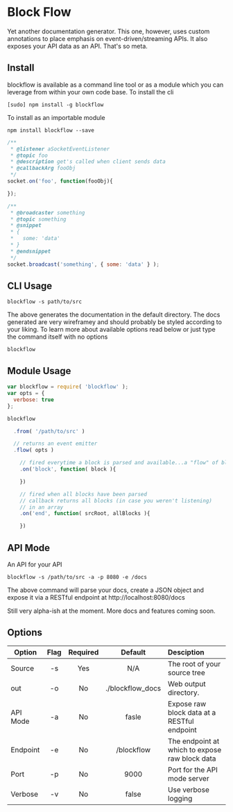 # Block Flow

Yet another documentation generator. This one, however, uses custom annotations to place emphasis on event-driven/streaming APIs. It also exposes your API data as an API. That's so meta.

## Install
blockflow is available as a command line tool or as a module which you can leverage from within your own code base.
To install the cli
```
[sudo] npm install -g blockflow
```

To install as an importable module
```
npm install blockflow --save
```


```javascript
/**
 * @listener aSocketEventListener
 * @topic foo
 * @description get's called when client sends data
 * @callbackArg fooObj
 */
socket.on('foo', function(fooObj){

});

```

```javascript
/**
 * @broadcaster something
 * @topic something
 * @snippet
 * {
 *   some: 'data'
 * }
 * @endsnippet
 */
socket.broadcast('something', { some: 'data' } );
```

## CLI Usage
```
blockflow -s path/to/src
```

The above generates the documentation in the default directory. The docs generated are very wireframey and should probably be styled according to your liking. To learn more about available options read below or just type the command itself with no options

```
blockflow
```

## Module Usage
```javascript
var blockflow = require( 'blockflow' );
var opts = {
  verbose: true
};

blockflow

  .from( '/path/to/src' )

  // returns an event emitter
  .flow( opts )

    // fired everytime a block is parsed and available...a "flow" of blocks :)
    .on('block', function( block ){

    })

    // fired when all blocks have been parsed
    // callback returns all blocks (in case you weren't listening)
    // in an array
    .on('end', function( srcRoot, allBlocks ){

    })
```

## API Mode
An API for your API
```
blockflow -s /path/to/src -a -p 8080 -e /docs
```

The above command will parse your docs, create a JSON object and expose it via a RESTful endpoint at
http://localhost:8080/docs

Still very alpha-ish at the moment. More docs and features coming soon.

## Options

| Option   | Flag   | Required | Default          | Desciption|
| -------- |:------:| :--------:|:----------------:|:----------
| Source   | -s 	 | Yes      | N/A              | The root of your source tree |
| out      | -o 	 | No       | ./blockflow_docs | Web output directory. |
| API Mode | -a 	 | No       | fasle            | Expose raw block data at a RESTful endpoint |
| Endpoint | -e 	 | No       | /blockflow       | The endpoint at which to expose raw block data |
| Port     | -p 	 | No       | 9000             | Port for the API mode server |
| Verbose  | -v 	 | No       | false            | Use verbose logging |







